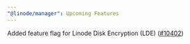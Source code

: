 ```yaml
---
"@linode/manager": Upcoming Features
---
```


Added feature flag for Linode Disk Encryption (LDE) ([#10402](https://github.com/linode/manager/pull/10402))
